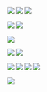 ![](../photo/Pasted%20image%2020240708173130.png)
![](../photo/Pasted%20image%2020240708173228.png)
![](../photo/Pasted%20image%2020240708173411.png)

![](../photo/Pasted%20image%2020240708174528.png)
![](../photo/Pasted%20image%2020240708174615.png)

![](../photo/Pasted%20image%2020240708174540.png)

![](../photo/Pasted%20image%2020240708175053.png)
![](../photo/Pasted%20image%2020240708175106.png)


![](../photo/Pasted%20image%2020240708175329.png)
![](../photo/Pasted%20image%2020240708180117.png)
![](../photo/Pasted%20image%2020240708180644.png)
![](../photo/Pasted%20image%2020240708180937.png)

![](../photo/Pasted%20image%2020240708181406.png)

